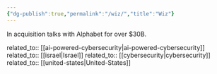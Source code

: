 ```yaml
---
{"dg-publish":true,"permalink":"/wiz/","title":"Wiz"}
---
```



In acquisition talks with Alphabet for over $30B.

related_to:: [[ai-powered-cybersecurity\|ai-powered-cybersecurity]]
related_to:: [[israel\|Israel]]
related_to:: [[cybersecurity\|cybersecurity]]
related_to:: [[united-states\|United-States]]
